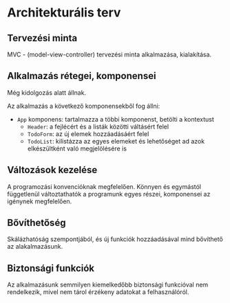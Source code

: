 # Architekturális terv

## Tervezési minta

MVC - (model-view-controller) tervezési minta alkalmazása, kialakítása.

## Alkalmazás rétegei, komponensei

Még kidolgozás alatt állnak.

Az alkalmazás a következő komponensekből fog állni:

- `App` komponens: tartalmazza a többi komponenst, betölti a kontextust
    - `Header`: a fejlécért és a listák közötti váltásért felel
    - `TodoForm`: az új elemek hozzáadásáért felel
    - `TodoList`: kilistázza az egyes elemeket és lehetőséget ad azok elkészültként való megjelölésére is

## Változások kezelése

A programozási konvencióknak megfelelően. Könnyen és egymástól függetlenül
változtathatók a programunk egyes részei, komponensei az igénynek megfelelően.

## Bővíthetőség

Skálázhatóság szempontjából, és új funkciók hozzáadásával mind bővíthető az
alakalmazásunk.

## Biztonsági funkciók

Az alkalmazásunk semmilyen kiemelkedőbb biztonsági funkcióval nem rendelkezik, 
mivel nem tárol érzékeny adatokat a felhasználóról.